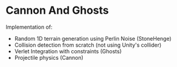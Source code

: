 # Cannon And Ghosts

Implementation of:
  - Random 1D terrain generation using Perlin Noise (StoneHenge)
  - Collision detection from scratch (not using Unity's collider)
  - Verlet Integration with constraints (Ghosts)
  - Projectile physics (Cannon)

  
